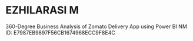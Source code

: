 # EZHILARASI M
360-Degree Business Analysis of Zomato Delivery App using Power BI
NM ID: E7987EB9897F56CB1674968ECC9F8E4C
